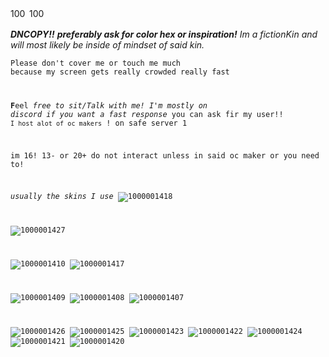 <img width="26" height="16" alt="1000001415" src="https://github.com/user-attachments/assets/f450637c-8298-4121-bdd7-04c61e6a53c2" />

<img width="26" height="16" alt="1000001414" src="https://github.com/user-attachments/assets/af7b383c-eb02-42f3-a9fc-935c3304858c" />


 
 

***DNCOPY!!*** **_preferably ask for color hex or inspiration!_**
_Im a fictionKin and will most likely be inside of mindset of said kin._

<code style="* * : name_color">Please don't cover me or touch me much because my screen gets really crowded really fast</FFD700>

**F**eel *free to sit/Talk with me!
I'm mostly on discord if you want a fast response* you can ask fir my user!!
`I host alot of oc makers` ! on safe server 1

im 16! 13- or 20+ do not interact unless in said oc maker or you need to!

*usually the skins I use*   ![1000001418](https://github.com/user-attachments/assets/e0633039-cfeb-4fff-b71e-f9ab7f1ffbef)

![1000001427](https://github.com/user-attachments/assets/dd6d03e8-13fb-4bed-85b3-aa093a02c080)

![1000001410](https://github.com/user-attachments/assets/390007e1-d974-4bb1-9497-1c14133ad596)  ![1000001417](https://github.com/user-attachments/assets/bd377362-72da-4ce9-ab6f-7113d5a69bb8)

![1000001409](https://github.com/user-attachments/assets/3aacd7e9-90e6-4db3-8904-033633cfd830)
![1000001408](https://github.com/user-attachments/assets/6f6c3371-fa81-4199-ab5a-318bad1a3004)
![1000001407](https://github.com/user-attachments/assets/95bf5083-d577-4c6f-a876-956bc81e167d)

![1000001426](https://github.com/user-attachments/assets/549488e3-00fc-4e10-af69-618529a570bb)
![1000001425](https://github.com/user-attachments/assets/419e1c33-e20a-476e-bb86-169faea79be6)
![1000001423](https://github.com/user-attachments/assets/6ea37e9c-c49a-44db-8568-f57c947aee22)
![1000001422](https://github.com/user-attachments/assets/7a69150f-e082-4c0a-9d8a-07a140325077)
![1000001424](https://github.com/user-attachments/assets/b90d3269-e878-4de6-ae5e-c4341c519dd8)
![1000001421](https://github.com/user-attachments/assets/d6e537d9-056b-46ef-b9d5-94148c409180)
![1000001420](https://github.com/user-attachments/assets/a9302044-a041-406c-a631-931adcdb7ee4)
